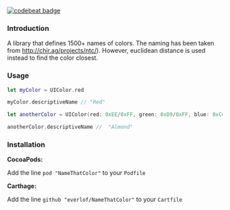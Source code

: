 [![codebeat badge](https://codebeat.co/badges/4f107a88-10fc-49bf-b763-5b45a89f7e8f)](https://codebeat.co/projects/github-com-everlof-namethatcolor-master)

### Introduction

A library that defines 1500+ names of colors. The naming has been taken from http://chir.ag/projects/ntc/). However, euclidean distance is used instead to find the color closest.


### Usage 

```swift
let myColor = UIColor.red

myColor.descriptiveName // "Red"

let anotherColor = UIColor(red: 0xEE/0xFF, green: 0xD9/0xFF, blue: 0xC4/0xFF, alpha: 1.0)

anotherColor.descriptiveName //  "Almond"
```

### Installation

**CocoaPods:**

Add the line `pod "NameThatColor"` to your `Podfile`

**Carthage:**

Add the line `github "everlof/NameThatColor"` to your `Cartfile`

